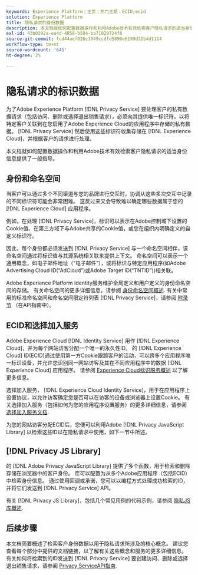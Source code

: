 ```yaml
---
keywords: Experience Platform；主页；热门主题；ECID;ecid
solution: Experience Platform
title: 隐私请求的身份数据
description: 本文档就如何配置数据操作和利用Adobe技术有效检索客户隐私请求的适当身份信息提供了一般指导。
exl-id: 43b0292a-ea4d-4858-b584-ba71029724f6
source-git-commit: fcd44aef026c1049ccdfe5896e6199d32b4d1114
workflow-type: tm+mt
source-wordcount: '645'
ht-degree: 2%

---
```


# 隐私请求的标识数据

为了Adobe Experience Platform [!DNL Privacy Service] 要处理客户的私有数据请求（包括访问、删除或选择退出销售请求），必须向其提供唯一标识符，以将特定客户关联到在您启用了Adobe Experience Cloud的应用程序中存储的私有数据。 [!DNL Privacy Service] 然后使用这些标识符收集存储在 [!DNL Experience Cloud]，并根据客户的请求进行处理。

本文档就如何配置数据操作和利用Adobe技术有效检索客户隐私请求的适当身份信息提供了一般指导。

## 身份和命名空间

当客户可以通过多个不同渠道与您的品牌进行交互时，协调从这些多次交互中记录的不同标识符可能会非常困难。 这反过来又会导致难以确定哪些数据属于您的 [!DNL Experience Cloud] 应用程序。

例如，在处理 [!DNL Privacy Service]，标识可以表示在Adobe控制域下设置的Cookie值、在第三方域下与Adobe共享的Cookie值，或您在组织内明确定义的自定义标识符。

因此，每个身份都必须发送到 [!DNL Privacy Service] 与一个命名空间相伴，该命名空间通过将标识值与其源系统相关联来提供上下文。 命名空间可以表示一个通用概念，如电子邮件地址（“电子邮件”），或将标识与特定应用程序(如Adobe Advertising Cloud ID(“AdCloud”)或Adobe Target ID(“TNTID”))相关联。

Adobe Experience Platform Identity服务维护全局定义和用户定义的身份命名空间的存储。 有关命名空间的更多详细信息，请参阅 [身份命名空间概述](../identity-service/namespaces.md). 有关中常用的标准命名空间和命名空间限定符列表 [!DNL Privacy Service]，请参阅 [附录节](api/appendix.md) （在API指南中）。

## ECID和选择加入服务

Adobe Experience Cloud [!DNL Identity Service] 用作 [!DNL Experience Cloud]，并为每个网站访客分配一个唯一的永久性ID。 的 [!DNL Experience Cloud] ID(ECID)通过使用第一方Cookie跟踪客户的活动，可以跨多个应用程序唯一标识设备，并允许您识别同一网站访客及其在不同应用程序中的数据 [!DNL Experience Cloud] 应用程序。 请参阅 [Experience Cloud标识服务概述](https://experienceleague.adobe.com/docs/id-service/using/intro/overview.html) 以了解更多信息。

选择加入服务， [!DNL Experience Cloud Identity Service]，用于在应用程序上设置协议，以允许访客确定您是否可以在访客的设备或浏览器上设置Cookie。 有关选择加入服务（包括如何为您的应用程序设置服务）的更多详细信息，请参阅 [选择加入服务文档](https://experienceleague.adobe.com/docs/id-service/using/implementation/opt-in-service/optin-overview.html?lang=zh-Hans).

为您的网站访客分配ECID后，您便可以利用Adobe [!DNL Privacy JavaScript Library] 以检索这些ID以在隐私请求中使用，如下一节中所述。

## [!DNL Privacy JS Library]

的 [!DNL Adobe Privacy JavaScript Library] 提供了多个函数，用于检索和删除存储在浏览器中的客户身份。 库可以配置为从多个Adobe应用程序（包括ECID）中检索身份信息。 通过使用回调或承诺，您可以以编程方式处理成功检索的ID，并将它们发送到 [!DNL Privacy Service] API。

有关 [!DNL Privacy JS Library]，包括几个常见用例的代码示例，请参阅 [隐私JS库概述](js-library.md).

## 后续步骤

本文档简要概述了检索客户身份数据以用于隐私请求所涉及的核心概念。 建议您查看每个部分中提供的文档链接，以了解有关这些概念和服务的更多详细信息。 有关如何将检索到的ID发送到 [!DNL Privacy Service] 要创建访问、删除或选择退出销售请求，请参阅 [Privacy ServiceAPI指南](api/overview.md).
